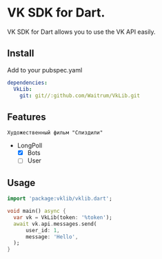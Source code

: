 # VK SDK for Dart.

VK SDK for Dart allows you to use the VK API easily.

## Install

Add to your pubspec.yaml

```yaml
dependencies:
  VkLib:
    git: git//:github.com/Waitrum/VkLib.git
```

## Features

```Художественный фильм "Спиздили"```

- LongPoll
    - [x] Bots
    - [ ] User

## Usage

```dart
import 'package:vklib/vklib.dart';

void main() async {
  var vk = VkLib(token: '%token');
  await vk.api.messages.send(
      user_id: 1,
      message: 'Hello',
  );
}
```



